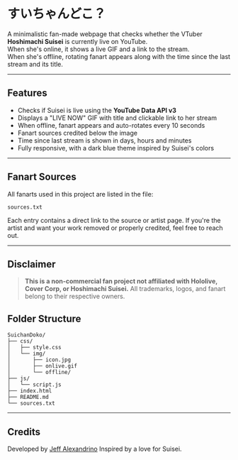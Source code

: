 # すいちゃんどこ？

A minimalistic fan-made webpage that checks whether the VTuber **Hoshimachi Suisei** is currently live on YouTube.  
When she's online, it shows a live GIF and a link to the stream.  
When she's offline, rotating fanart appears along with the time since the last stream and its title.

---

## Features

- Checks if Suisei is live using the **YouTube Data API v3**
- Displays a "LIVE NOW" GIF with title and clickable link to her stream
- When offline, fanart appears and auto-rotates every 10 seconds
- Fanart sources credited below the image
- Time since last stream is shown in days, hours and minutes
- Fully responsive, with a dark blue theme inspired by Suisei's colors

---

## Fanart Sources

All fanarts used in this project are listed in the file:

```
sources.txt
```

Each entry contains a direct link to the source or artist page.
If you're the artist and want your work removed or properly credited, feel free to reach out.

---

## Disclaimer

> **This is a non-commercial fan project not affiliated with Hololive, Cover Corp, or Hoshimachi Suisei.**
> All trademarks, logos, and fanart belong to their respective owners.

## Folder Structure

```
SuichanDoko/
├── css/
│   ├── style.css
│   └── img/
│       ├── icon.jpg
│       ├── onlive.gif
│       └── offline/
├── js/
│   └── script.js
├── index.html
├── README.md
└── sources.txt
```

---

## Credits

Developed by [Jeff Alexandrino](https://github.com/JeffAlexandrino)
Inspired by a love for Suisei.

```

